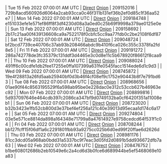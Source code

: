 | Tue 15 Feb 2022 07:00:01 AM UTC | [Direct](https://oshi.at/ZmGW) [Onion](http://5ety7tpkim5me6eszuwcje7bmy25pbtrjtue7zkqqgziljwqy3rrikqd.onion/ZmGW) | 209152016 | 729b8acd560926d6064a2cab93cca0c46f311b131ef36b2ef0d85c1f36aa52e7 | 
| Mon 14 Feb 2022 07:00:01 AM UTC | [Direct](https://oshi.at/zQaJ) [Onion](http://5ety7tpkim5me6eszuwcje7bmy25pbtrjtue7zkqqgziljwqy3rrikqd.onion/zQaJ) | 209184748 | e151033efe1e571ef86ff8f3df4230d08a3a0ed0c25b69f9998a379ae0125e0e | 
| Sun 13 Feb 2022 07:00:01 AM UTC | [Direct](https://oshi.at/oZFE) [Onion](http://5ety7tpkim5me6eszuwcje7bmy25pbtrjtue7zkqqgziljwqy3rrikqd.onion/oZFE) | 209158692 | 2b17c21aa00f439136608ca9a7522178f0cbfc5cc9aa77fdb0c2be2108f6df87 | 
| Sat 12 Feb 2022 07:00:01 AM UTC | [Direct](https://oshi.at/FSad) [Onion](http://5ety7tpkim5me6eszuwcje7bmy25pbtrjtue7zkqqgziljwqy3rrikqd.onion/FSad) | 209048724 | bf2bcd7739ce40706c37ab93b208466abdc9b410f6ca026c355c3378fa2fd8e5 | 
| Fri 11 Feb 2022 07:00:01 AM UTC | [Direct](https://oshi.at/ordV) [Onion](http://5ety7tpkim5me6eszuwcje7bmy25pbtrjtue7zkqqgziljwqy3rrikqd.onion/ordV) | 209191272 | 286a742778de3fc35379c131ddf3d4465e3c0d8e11c5b678920f86612f8caa9f | 
| Thu 10 Feb 2022 07:00:01 AM UTC | [Direct](https://oshi.at/YUbL) [Onion](http://5ety7tpkim5me6eszuwcje7bmy25pbtrjtue7zkqqgziljwqy3rrikqd.onion/YUbL) | 209088024 | 491ff6c00cdfe1db2fee17255e0ffa107399a631fe0545facc1514ede6d1c9d3 | 
| Wed 09 Feb 2022 07:00:01 AM UTC | [Direct](https://oshi.at/ChYo) [Onion](http://5ety7tpkim5me6eszuwcje7bmy25pbtrjtue7zkqqgziljwqy3rrikqd.onion/ChYo) | 208745872 | 19e4f28813a26fd5aab25940bf0d3b46f4cf08ef9c1752e90443b8f7e791bd63 | 
| Tue 08 Feb 2022 07:00:01 AM UTC | [Direct](https://oshi.at/eJQm) [Onion](http://5ety7tpkim5me6eszuwcje7bmy25pbtrjtue7zkqqgziljwqy3rrikqd.onion/eJQm) | 208968656 | 01ae90f44c8563195529f6a598ab95be0e228dac0e312c53ccb627b46963ec92 | 
| Mon 07 Feb 2022 07:00:01 AM UTC | [Direct](https://oshi.at/bvJY) [Onion](http://5ety7tpkim5me6eszuwcje7bmy25pbtrjtue7zkqqgziljwqy3rrikqd.onion/bvJY) | 208899816 | 5d937097646e464cdb397c2086ca347bf9d0749132ba0cf6420f351a11008eb1 | 
| Sun 06 Feb 2022 07:00:01 AM UTC | [Direct](https://oshi.at/heDz) [Onion](http://5ety7tpkim5me6eszuwcje7bmy25pbtrjtue7zkqqgziljwqy3rrikqd.onion/heDz) | 208723020 | b32b3423e1fb52cb800d3e37bef4ef256a121c40e39013d95ecaa1d174c6a17e | 
| Sat 05 Feb 2022 07:00:01 AM UTC | [Direct](https://oshi.at/bRqd) [Onion](http://5ety7tpkim5me6eszuwcje7bmy25pbtrjtue7zkqqgziljwqy3rrikqd.onion/bRqd) | 209274804 | 03e5e571ce8814da898a164348e71799a8a47614927e9758cedcd64f531f1c04 | 
| Fri 04 Feb 2022 07:00:01 AM UTC | [Direct](https://oshi.at/VVir) [Onion](http://5ety7tpkim5me6eszuwcje7bmy25pbtrjtue7zkqqgziljwqy3rrikqd.onion/VVir) | 208708244 | bb127fcff15f06df1a6c2291801fbb93a9275cc025b6d0ed99f20ffae6d2626d | 
| Thu 03 Feb 2022 07:00:01 AM UTC | [Direct](https://oshi.at/DXKS) [Onion](http://5ety7tpkim5me6eszuwcje7bmy25pbtrjtue7zkqqgziljwqy3rrikqd.onion/DXKS) | 208981176 | 81cc3dcd05a968ab0bdd31a5337bc9f7eac3d05fd2d0891b5dd936672dfb7a63 | 
| Wed 02 Feb 2022 07:00:01 AM UTC | [Direct](https://oshi.at/ysnX) [Onion](http://5ety7tpkim5me6eszuwcje7bmy25pbtrjtue7zkqqgziljwqy3rrikqd.onion/ysnX) | 208476752 | b1be608012686b2eb10549e6c2a4cd6d3b0fce6d689944be5ef5468069e10a83 | 
